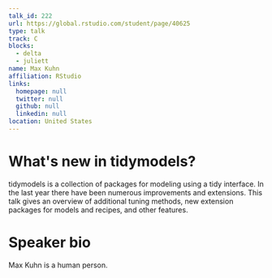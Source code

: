 ```yaml
---
talk_id: 222
url: https://global.rstudio.com/student/page/40625
type: talk
track: C
blocks:
  - delta
  - juliett
name: Max Kuhn
affiliation: RStudio
links:
  homepage: null
  twitter: null
  github: null
  linkedin: null
location: United States
---
```


# What's new in tidymodels?

tidymodels is a collection of packages for modeling using a tidy interface. In the last year there have been numerous improvements and extensions. This talk gives an overview of additional tuning methods, new extension packages for models and recipes, and other features.

# Speaker bio

Max Kuhn is a human person.

